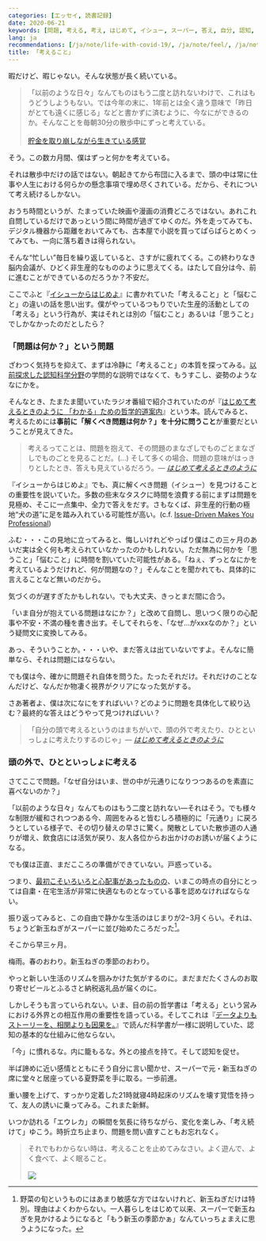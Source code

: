 ```yaml
---
categories: [エッセイ, 読書記録]
date: 2020-06-21
keywords: [問題, 考える, 考え, はじめて, イシュー, スーパー, 答え, 自分, 認知, 元通り]
lang: ja
recommendations: [/ja/note/life-with-covid-19/, /ja/note/feel/, /ja/note/cognitive-science-and-behavioral-economics/]
title: 「考えること」
---
```


暇だけど、暇じゃない。そんな状態が長く続いている。

> 「以前のような日々」なんてものはもう二度と訪れないわけで、これはもうどうしようもない。では今年の末に、1年前とは全く違う意味で「昨日がとても遠くに感じる」などと書かずに済むように、今なにができるのか。そんなことを毎朝30分の散歩中にずっと考えている。<br><br>[貯金を取り崩しながら生きている感覚](/ja/note/life-with-covid-19/)

そう。この数カ月間、僕はずっと何かを考えている。

それは散歩中だけの話ではない。朝起きてから布団に入るまで、頭の中は常に仕事や人生における何らかの懸念事項で埋め尽くされている。だから、それについて考え続けるしかない。

おうち時間というが、たまっていた映画や漫画の消費どころではない。あれこれ自問しているだけであっという間に時間が過ぎてゆくのだ。外を走ってみても、デジタル機器から距離をおいてみても、古本屋で小説を買ってぱらぱらとめくってみても、一向に落ち着きは得られない。

そんな“忙しい”毎日を繰り返していると、さすがに疲れてくる。この終わりなき脳内会議が、ひどく非生産的なもののように思えてくる。はたして自分は今、前に進むことができているのだろうか？不安だ。

ここでふと『[イシューからはじめよ](https://amzn.to/2CseBBj)』に書かれていた「考えること」と「悩むこと」の違いの話を思い出す。僕がやっているつもりでいた生産的活動としての「考える」という行為が、実はそれとは別の「悩むこと」あるいは「思うこと」でしかなかったのだとしたら？

### 「問題は何か？」という問題

ざわつく気持ちを抑えて、まずは冷静に「考えること」の本質を探ってみる。[以前探求した認知科学分野](/ja/note/cognitive-science-and-behavioral-economics/)の学問的な説明ではなくて、もうすこし、姿勢のようななにかを。

そんなとき、たまたま聞いていたラジオ番組で紹介されていたのが『[はじめて考えるときのように 「わかる」ための哲学的道案内](https://amzn.to/37snlmm)』という本。読んでみると、考えるためには**事前に「解くべき問題は何か？」を十分に問うこと**が重要だということが見えてきた。

> 考えるってことは、問題を抱えて、その問題のまなざしでものごとまなざしでものごとを見ることだ。(...) そして多くの場合、問題の意味がはっきりとしたとき、答えも見えているだろう。*&mdash; [はじめて考えるときのように](https://amzn.to/37snlmm)*

『イシューからはじめよ』でも、真に解くべき問題（イシュー）を見つけることの重要性を説いていた。多数の些末なタスクに時間を浪費する前にまずは問題を見極め、そこに一点集中、全力で答えをだす。さもなくば、非生産的行動の極地“犬の道”に足を踏み入れている可能性が高い。(c.f. [Issue-Driven Makes You Professional](/note/issue-driven/))

ふむ・・・この見地に立ってみると、悔しいけれどやっぱり僕はこの三ヶ月のあいだ実は全く何も考えられていなかったのかもしれない。ただ無為に何かを「思うこと」「悩むこと」に時間を割いていた可能性がある。「ねぇ、ずっとなにかを考えているようだけれど、何が問題なの？」そんなことを聞かれても、具体的に言えることなど無いのだから。

気づくのが遅すぎたかもしれない。でも大丈夫、きっとまだ間に合う。

「いま自分が抱えている問題はなにか？」と改めて自問し、思いつく限りの心配事や不安・不満の種を書き出す。そしてそれらを、「なぜ...がxxxなのか？」という疑問文に変換してみる。

あっ、そういうことか。・・・いや、まだ答えは出ていないですよ。そんなに簡単なら、それは問題にはならない。

でも僕は今、確かに問題それ自体を問うた。たったそれだけ。それだけのことなんだけど、なんだか物凄く視界がクリアになった気がする。

さあ著者よ、僕は次になにをすればいい？どのように問題を具体化して絞り込む？最終的な答えはどうやって見つければいい？

> 「自分の頭で考えるというのはまちがいで、頭の外で考えたり、ひとといっしょに考えたりするのじゃ」*&mdash; [はじめて考えるときのように](https://amzn.to/37snlmm)*

### 頭の外で、ひとといっしょに考える

さてここで問題。「なぜ自分はいま、世の中が元通りになりつつあるのを素直に喜べないのか？」

「以前のような日々」なんてものはもう二度と訪れない&mdash;それはそう。でも様々な制限が緩和されつつある今、周囲をみると皆むしろ積極的に「元通り」に戻ろうとしている様子で、その切り替えの早さに驚く。閑散としていた散歩道の人通りが増え、飲食店には活気が戻り、友人各位からお出かけのお誘いが届くようになる。

でも僕は正直、まだこころの準備ができていない。戸惑っている。

つまり、[最初こそいろいろと心配事があったものの](/ja/note/life-with-covid-19/)、いまこの時点の自分にとっては自粛・在宅生活が非常に快適なものとなっている事を認めなければならない。

振り返ってみると、この自由で静かな生活のはじまりが2−3月くらい。それは、ちょうど新玉ねぎがスーパーに並び始めたころだった[^1]。

そこから早三ヶ月。

梅雨。春のおわり。新玉ねぎの季節のおわり。

やっと新しい生活のリズムを掴みかけた気がするのに。まだまだたくさんのお取り寄せビールとふるさと納税返礼品が届くのに。

しかしそうも言っていられない。いま、目の前の哲学書は「考える」という営みにおける外界との相互作用の重要性を語っている。そしてこれは『[データよりもストーリーを、相関よりも因果を。](/ja/note/cognitive-science-and-behavioral-economics/)』で読んだ科学書が一様に説明していた、認知の基本的な仕組みに他ならない。

「今」に慣れるな。内に籠もるな。外との接点を持て。そして認知を促せ。

半ば諦めに近い感情とともにそう自分に言い聞かせ、スーパーで元・新玉ねぎの席に堂々と居座っている夏野菜を手に取る。一歩前進。

重い腰を上げて、すっかり定着した21時就寝4時起床のリズムを壊す覚悟を持って、友人の誘いに乗ってみる。これまた新鮮。

いつか訪れる「エウレカ」の瞬間を気長に待ちながら、変化を楽しみ、「考え続けて」ゆこう。時折立ち止まり、問題を問い直すこともお忘れなく。

> それでもわからない時は、考えることを止めてみなさい。よく遊んで、よく食べて、よく眠ること。<br/><br/><a href="https://www.amazon.co.jp/%E3%83%9A%E3%83%B3%E3%82%AE%E3%83%B3%E3%83%BB%E3%83%8F%E3%82%A4%E3%82%A6%E3%82%A7%E3%82%A4-Blu-ray-%E3%82%B9%E3%82%BF%E3%83%B3%E3%83%80%E3%83%BC%E3%83%89%E3%82%A8%E3%83%87%E3%82%A3%E3%82%B7%E3%83%A7%E3%83%B3-%E5%8C%97-%E9%A6%99%E9%82%A3/dp/B07JWMZ2KN/ref=as_li_ss_il?__mk_ja_JP=%E3%82%AB%E3%82%BF%E3%82%AB%E3%83%8A&dchild=1&keywords=%E3%83%9A%E3%83%B3%E3%82%AE%E3%83%B3%E3%83%BB%E3%83%8F%E3%82%A4%E3%82%A6%E3%82%A7%E3%82%A4&qid=1592720860&sr=8-10&linkCode=li2&tag=takuti-22&linkId=76167ac068141dc2742d51510020aba0&language=ja_JP" target="_blank"><img border="0" src="//ws-fe.amazon-adsystem.com/widgets/q?_encoding=UTF8&ASIN=B07JWMZ2KN&Format=_SL160_&ID=AsinImage&MarketPlace=JP&ServiceVersion=20070822&WS=1&tag=takuti-22&language=ja_JP" ></a><img src="https://ir-jp.amazon-adsystem.com/e/ir?t=takuti-22&language=ja_JP&l=li2&o=9&a=B07JWMZ2KN" width="1" height="1" border="0" alt="" style="border:none !important; margin:0px !important;" />

[^1]: 野菜の旬というものにはあまり敏感な方ではないけれど、新玉ねぎだけは特別。理由はよくわからない。一人暮らしをはじめて以来、スーパーで新玉ねぎを見かけるようになると「もう新玉の季節かぁ」なんていっちょまえに思うようになった。